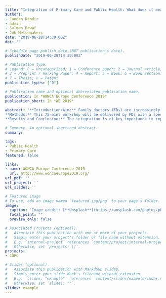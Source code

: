 ```yaml
---
title: "Integration of Primary Care and Public Health: What does it mean for the Family Doctor’s Practice?"
authors:
- Candan Kandir
- admin
- Salman Rawaf
- Job Metsemakers
date: "2019-06-28T14:30:00Z"
doi: ""

# Schedule page publish date (NOT publication's date).
publishDate: "2019-06-28T14:30:00Z"

# Publication type.
# Legend: 0 = Uncategorized; 1 = Conference paper; 2 = Journal article;
# 3 = Preprint / Working Paper; 4 = Report; 5 = Book; 6 = Book section;
# 7 = Thesis; 8 = Patent
publication_types: ["0"]

# Publication name and optional abbreviated publication name.
publication: In *WONCA Europe Conference 2019*
publication_short: In *WE 2019*

abstract: "**Introduction/Aim:** Family doctors (FDs) are increasingly faced with the challenges of dealing with an aging population and non-communicable diseases. The Astana declaration again puts an emphasis on the role of Primary Health Care (PHC), fostered by the integration of Primary Care (PC) and Public Health (PH) and WONCA reacted to it by underlining the role of FD and released a joint report on the integration with WHO. These integration requires involvement of FDs and their practice. However, PH approach might face difficulties at the practice level due to some barriers. The objective of the workshop is to encourage FDs to reflect on several dimensions of the integration of PC and PH at their practice level and to share strategies on how to achieve this.
**Methods:** This 75-mins workshop will be delivered by FDs with a special interest in PH and its integration into PC. After the introduction, participants will split into small groups to analyse the opportunities and barriers of the integration. The results of the group work along with country-specific examples will be shared with all participants and will be set in context with the current efforts of WHO and WONCA in this field.
**Results and Conclusion:** The integration is of key importance to improve population health. FDs can play a significant role in this. By attending this workshop, the participants will reflect on the possibilities of integrating PH aspects on a practice level and will be able to learn from international examples."

# Summary. An optional shortened abstract.
summary:

tags:
- Public Health
- Primary Care
featured: false

links:
- name: WONCA Europe Conference 2019
  url: http://www.woncaeurope2019.org/
url_pdf: ''
url_project: ''
url_slides: ''

# Featured image
# To use, add an image named `featured.jpg/png` to your page's folder.
image:
  caption: 'Image credit: [**Unsplash**](https://unsplash.com/photos/pLCdAaMFLTE)'
  focal_point: ""
  preview_only: false

# Associated Projects (optional).
#   Associate this publication with one or more of your projects.
#   Simply enter your project's folder or file name without extension.
#   E.g. `internal-project` references `content/project/internal-project/index.md`.
#   Otherwise, set `projects: []`.
projects:
- COPC

# Slides (optional).
#   Associate this publication with Markdown slides.
#   Simply enter your slide deck's filename without extension.
#   E.g. `slides: "example"` references `content/slides/example/index.md`.
#   Otherwise, set `slides: ""`.
slides: example
---
```

